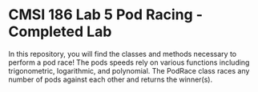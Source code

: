 # CMSI 186 Lab 5 Pod Racing - Completed Lab

In this repository, you will find the classes and methods necessary to perform a pod race!
The pods speeds rely on various functions including trigonometric, logarithmic, and polynomial.
The PodRace class races any number of pods against each other and returns the winner(s).

